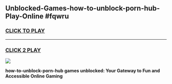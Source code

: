 
## Unblocked-Games-how-to-unblock-porn-hub-Play-Online #fqwru
<h3>
<a href="https://news.freeplayer.one?title=how-to-unblock-porn-hub&ref=3">CLICK TO PLAY</a></h3>
<hr>

<h3>
<a href="https://news.freeplayer.one?title=how-to-unblock-porn-hub&ref=3">CLICK 2 PLAY</a>
  
</h3>

<a href="https://news.freeplayer.one?title=how-to-unblock-porn-hub&ref=3"><img src="https://clearcache.store/games.png"></a>


**how-to-unblock-porn-hub games unblocked: Your Gateway to Fun and Accessible Online Gaming**
